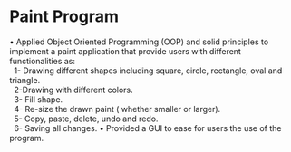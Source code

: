 # Paint Program
•	Applied Object Oriented Programming (OOP) and solid principles to implement a paint application that provide users with different functionalities as:\
&nbsp;&nbsp;1- Drawing different shapes including square, circle, rectangle, oval and triangle.\
&nbsp;&nbsp;2-Drawing with different colors.\
&nbsp;&nbsp;3- Fill shape.\
&nbsp;&nbsp;4- Re-size the drawn paint ( whether smaller or larger).\
&nbsp;&nbsp;5- Copy, paste, delete, undo and redo.\
&nbsp;&nbsp;6- Saving all changes.
• Provided a GUI to ease for users the use of the program.

